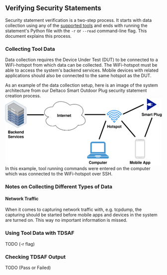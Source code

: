 ## Verifying Security Statements
Security statement verification is a two-step process. It starts with data collection using any of the [supported tools](../Tools.md#list-of-supported-tools) and ends with running the statement's Python file with the `-r` or `--read` command-line flag. This document explains this process.

### Collecting Tool Data
Data collection requires the Device Under Test (DUT) to be connected to a WiFi-hotspot from which data can be collected. The WiFi-hotspot must be able to access the system's backend services. Mobile devices with related applications should also be connected to the same hotspot as the DUT.

As an example of the data collection setup, here is an image of the system architecture from our Deltaco Smart Outdoor Plug security statement creation process.
![Data collection system architecture image](img/deltaco-smart-plug.png)
In this example, tool running commands were entered on the computer which was connected to the WiFi-hotspot over SSH.

### Notes on Collecting Different Types of Data
#### Network Traffic
When it comes to capturing network traffic with, e.g. tcpdump, the capturing should be started before mobile apps and devices in the system are turned on. This way no important information is missed.

### Using Tool Data with TDSAF
TODO (-r flag)

### Checking TDSAF Output
TODO (Pass or Failed)
